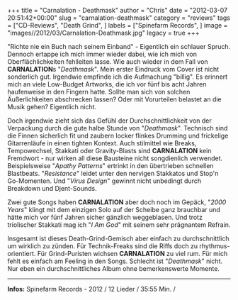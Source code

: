 +++
title = "Carnalation - Deathmask"
author = "Chris"
date = "2012-03-07 20:51:42+00:00"
slug = "carnalation-deathmask"
category = "reviews"
tags = ["CD-Reviews", "Death Grind", ]
labels = ["Spinefarm Records", ]
image = "images//2012/03/Carnalation-Deathmask.jpg"
legacy = true
+++

"Richte nie ein Buch nach seinem Einband" - Eigentlich ein schlauer Spruch. Dennoch ertappe ich mich immer wieder dabei, wie ich mich von Oberflächlichkeiten fehlleiten lasse. Wie auch wieder in dem Fall von **CARNALATION**s "_Deathmask_". Mein erster Eindruck vom Cover ist nicht sonderlich gut. Irgendwie empfinde ich die Aufmachung "billig". Es erinnert mich an viele Low-Budget Artworks, die ich vor fünf bis acht Jahren haufenweise in den Fingern hatte. Sollte man sich von solchen Äußerlichkeiten abschrecken lassen? Oder mit Vorurteilen belastet an die Musik gehen? Eigentlich nicht.

Doch irgendwie zieht sich das Gefühl der Durchschnittlichkeit von der Verpackung durch die gute halbe Stunde von "_Deathmask_". Technisch sind die Finnen sicherlich fit und zaubern locker flinkes Drumming und frickelige Gitarrenläufe in einen tighten Kontext. Auch stilmittel wie Breaks, Tempowechsel, Stakkati oder Gravity-Blasts sind **CARNALATION** kein Fremdwort - nur wirken all diese Bausteine nicht songdienlich verwendet. Beispielsweise "_Apathy Patterns_" ertrinkt in den übertrieben schnellen Blastbeats. "_Resistance_" leidet unter den nervigen Stakkatos und Stop'n Go-Momenten. Und "_Virus Design_" gewinnt nicht unbedingt durch Breakdown und Djent-Sounds.

Zwei gute Songs haben **CARNALATION** aber doch noch im Gepäck, "_2000 Years_" klingt mit dem einzigen Solo auf der Scheibe ganz brauchbar und hätte mich vor fünf Jahren sicher gänzlich weggeblasen. Und trotz triolischer Stakkati mag ich "_I Am God_" mit seinem sehr prägnantem Refrain.

Insgesamt ist dieses Death-Grind-Gemisch aber einfach zu durchschnittlich um wirklich zu zünden. Für Technik-Freaks sind die Riffs doch zu rhythmus-orientiert. Für Grind-Puristen wichsen **CARNALATION** zu viel rum. Für mich fehlt es einfach am Feeling in den Songs. Schlecht ist "_Deathmask_" nicht. Nur eben ein durchschnittliches Album ohne bemerkenswerte Momente.



---
**Infos:**
Spinefarm Records - 2012 / 
12 Lieder / 35:55 Min. / 
